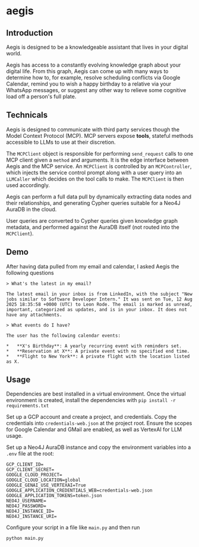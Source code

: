 # aegis

## Introduction 

Aegis is designed to be a knowledgeable assistant that lives in your digital world. 

Aegis has access to a constantly evolving knowledge graph about your digital life. From this graph, Aegis can come up with many ways to determine how to, for example, resolve scheduling conflicts via Google Calendar, remind you to wish a happy birthday to a relative via your WhatsApp messages, or suggest any other way to relieve some cognitive load off a person's full plate.

## Technicals

Aegis is designed to communicate with third party services though the Model Context Protocol (MCP). MCP servers expose **tools**, stateful methods accessible to LLMs to use at their discretion.

The `MCPClient` object is responsible for performing `send_request` calls to one MCP client given a `method` and arguments. It is the edge interface between Aegis and the MCP service. An `MCPClient` is controlled by an `MCPController`, which injects the service control prompt along with a user query into an `LLMCaller` which decides on the tool calls to make. The `MCPClient` is then used accordingly.

Aegis can perform a full data pull by dynamically extracting data nodes and their relationships, and generating Cypher queries suitable for a Neo4J AuraDB in the cloud.

User queries are converted to Cypher queries given knowledge graph metadata, and performed against the AuraDB itself (not routed into the `MCPClient`).

## Demo

After having data pulled from my email and calendar, I asked Aegis the following questions

```
> What's the latest in my email?

The latest email in your inbox is from LinkedIn, with the subject "New jobs similar to Software Developer Intern." It was sent on Tue, 12 Aug 2025 18:35:58 +0000 (UTC) to Leon Rode. The email is marked as unread, important, categorized as updates, and is in your inbox. It does not have any attachments.

> What events do I have?

The user has the following calendar events:

*   **X's Birthday**: A yearly recurring event with reminders set.
*   **Reservation at X**: A private event with no specified end time.
*   **Flight to New York**: A private flight with the location listed as X.
```

## Usage

Dependencies are best installed in a virtual environment. Once the virtual environment is created, install the dependencies with `pip install -r requirements.txt`

Set up a GCP account and create a project, and credentials. Copy the credentials into `credentials-web.json` at the project root. Ensure the scopes for Google Calendar and GMail are enabled, as well as VertexAI for LLM usage.

Set up a Neo4J AuraDB instance and copy the environment variables into a `.env` file at the root:

```
GCP_CLIENT_ID=
GCP_CLIENT_SECRET=
GOOGLE_CLOUD_PROJECT=
GOOGLE_CLOUD_LOCATION=global
GOOGLE_GENAI_USE_VERTEXAI=True
GOOGLE_APPLICATION_CREDENTIALS_WEB=credentials-web.json
GOOGLE_APPLICATION_TOKENS=token.json
NEO4J_USERNAME=
NEO4J_PASSWORD=
NEO4J_INSTANCE_ID=
NEO4J_INSTANCE_URI=
```

Configure your script in a file like `main.py` and then run
```
python main.py
```